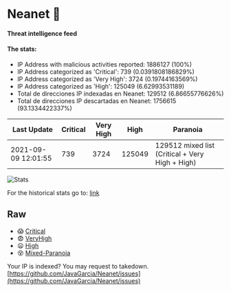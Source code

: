 # Neanet :hocho:
#### Threat intelligence feed
#### The stats:

- IP Address with malicious activities reported: 1886127 (100%)
- IP Address categorized as 'Critical':  739 (0.0391808186829%)
- IP Address categorized as 'Very High':  3724 (0.19744163569%)
- IP Address categorized as 'High':  125049 (6.62993531189)
- Total de direcciones IP indexadas en Neanet:  129512 (6.86655776626%)
- Total de direcciones IP descartadas en Neanet:  1756615 (93.1334422337%)

| Last Update | Critical | Very High | High | Paranoia |
| --- | --- | --- | --- | --- |
| 2021-09-09 12:01:55 | 739 | 3724 | 125049 | 129512 mixed list (Critical + Very High + High)|

![Stats](https://docs.google.com/spreadsheets/d/e/2PACX-1vSnaNMIXVabIpDJjufMlzH7poXnshF3mgd8Is1g9ytUEzVsP5my4Trn8f-xkoLLQ38xpL3HtmUexLo6/pubchart?oid=501124687&format=image)

For the historical stats go to: [link](/stats.csv)
## Raw
- :scream: [Critical](https://raw.githubusercontent.com/JavaGarcia/Neanet/master/blacklists/neanet_critical.txt)
- :fearful: [VeryHigh](https://raw.githubusercontent.com/JavaGarcia/Neanet/master/blacklists/neanet_veryHigh.txtt)
- :frowning: [High](https://raw.githubusercontent.com/JavaGarcia/Neanet/master/blacklists/neanet_high.txt)
- :dizzy_face: [Mixed-Paranoia](https://raw.githubusercontent.com/JavaGarcia/Neanet/master/blacklists/neanet_all.txt)


Your IP is indexed? You may request to takedown. [https://github.com/JavaGarcia/Neanet/issues](https://github.com/JavaGarcia/Neanet/issues)







































































































































































































































































































































































































































































































































































































































































































































































































































































































































































































































































































































































































































































































































































































































































































































































































































































































































































































































































































































































































































































































































































































































































































































































































































































































































































































































































































































































































































































































































































































































































































































































































































































































































































































































































































































































































































































































































































































































































































































































































































































































































































































































































































































































































































































































































































































































































































































































































































































































































































































































































































































































































































































































































































































































































































































































































































































































































































































































































































































































































































































































































































































































































































































































































































































































































































































































































































































































































































































































































































































































































































































































































































































































































































































































































































































































































































































































































































































































































































































































































































































































































































































































































































































































































































































































































































































































































































































































































































